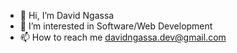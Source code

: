 - 👋 Hi, I’m David Ngassa
- 👀 I’m interested in Software/Web Development
- 📫 How to reach me davidngassa.dev@gmail.com

<!---
davidngassa/davidngassa is a ✨ special ✨ repository because its `README.md` (this file) appears on your GitHub profile.
You can click the Preview link to take a look at your changes.
--->
